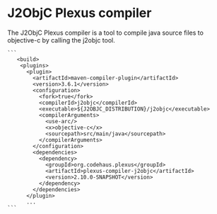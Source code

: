 J2ObjC Plexus compiler
===================

 The J2ObjC Plexus compiler is a tool to compile java source files to objective-c by calling the j2objc tool.
 
 	```
	   <build>
	    <plugins>
	      <plugin>
	        <artifactId>maven-compiler-plugin</artifactId>
	        <version>3.6.1</version>
	        <configuration>
	          <fork>true</fork>	          
   		      <compilerId>j2objc</compilerId>  
		      <executable>${J2OBJC_DISTRIBUTION}/j2objc</executable>
              <compilerArguments>
			    <use-arc/>
                <x>objective-c</x>
                <sourcepath>src/main/java</sourcepath>
              </compilerArguments>
            </configuration>
            <dependencies>
              <dependency>
                <groupId>org.codehaus.plexus</groupId>
                <artifactId>plexus-compiler-j2objc</artifactId>
                <version>2.10.0-SNAPSHOT</version>
              </dependency>          
            </dependencies>
          </plugin>
          ...
 	```
  